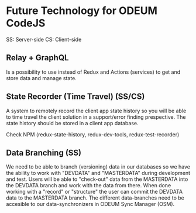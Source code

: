 # Future Technology for ODEUM CodeJS

SS: Server-side
CS: Client-side

## Relay + GraphQL
Is a possibility to use instead of Redux and Actions (services) to get and store data and manage state. 

## State Recorder (Time Travel) (SS/CS)
A system to remotely record the client app state history so you will be able to time travel the client solution in a support/error finding prespective. The state history should be stored in a client app database. 

Check NPM (redux-state-history, redux-dev-tools, redux-test-recorder)

## Data Branching (SS)
We need to be able to branch (versioning) data in our databases so we have the ability to work with "DEVDATA" and "MASTERDATA" during development and test. Users will be able to "check-out" data from the MASTERDATA into the DEVDATA branch and work with the data from there. When done working with a "record" or "structure" the user can commit the DEVDATA data to the MASTERDATA branch. The different data-branches need to be accesible to our data-synchronizers in ODEUM Sync Manager (OSM). 

